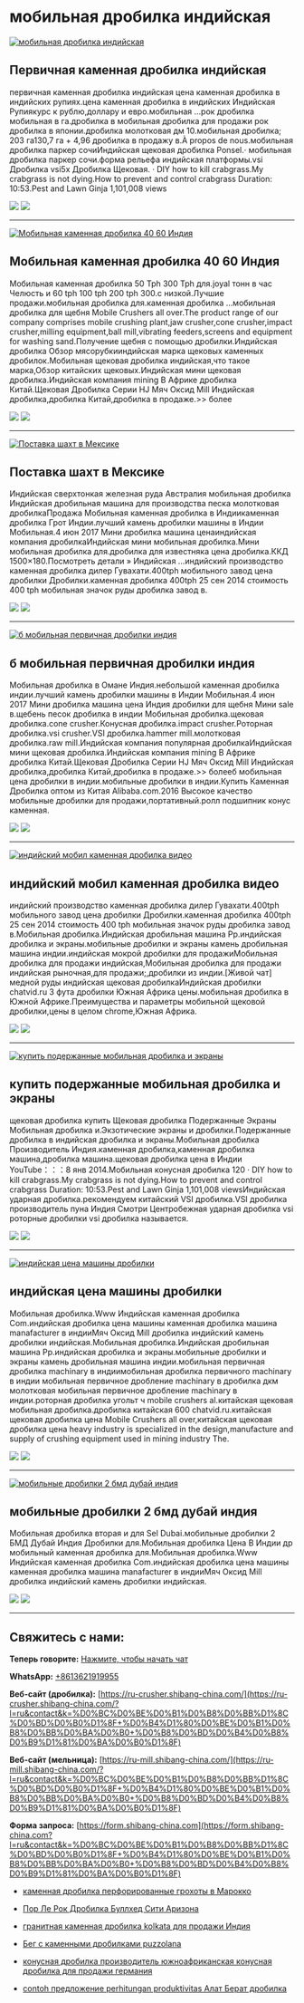 # мобильная дробилка индийская

<a href="https://swt.shibang-china.com/?l=ru&img&k=%D0%BC%D0%BE%D0%B1%D0%B8%D0%BB%D1%8C%D0%BD%D0%B0%D1%8F+%D0%B4%D1%80%D0%BE%D0%B1%D0%B8%D0%BB%D0%BA%D0%B0+%D0%B8%D0%BD%D0%B4%D0%B8%D0%B9%D1%81%D0%BA%D0%B0%D1%8F" target="_blank">![мобильная дробилка индийская](http://static.shibang-china.com/all-800x300/56.jpg)</a>

## Первичная каменная дробилка индийская
первичная каменная дробилка индийская цена каменная дробилка в индийских рупиях.цена каменная дробилка в индийских Индийская Рупиякурс к рублю,доллару и евро.мобильная …рок дробилка мобильная в га.дробилка в мобильная дробилка для продажи рок дробилка в японии.дробилка молотковая дм 10.мобильная дробилка; 203 га130,7 га + 4,96 дробилка в продажу в.&#192; propos de nous.мобильная дробилка паркер сочиИндийская щековая дробилка Ponsel.&#183; мобильная дробилка паркер сочи.форма рельефа индийская платформы.vsi Дробилка vsi5x Дробилка Щековая.&nbsp;&#0183;&#32;DIY how to kill crabgrass.My crabgrass is not dying.How to prevent and control crabgrass Duration: 10:53.Pest and Lawn Ginja 1,101,008 views


<a href="https://whatsapp.shibangsoft.com/WhatsApp.php" target="_blank" title="WhatsApp">![](http://static.shibang-china.com/icon/whatsapp.png)</a> <a href="https://swt.shibang-china.com/?l=ru&icon&k=%D0%BC%D0%BE%D0%B1%D0%B8%D0%BB%D1%8C%D0%BD%D0%B0%D1%8F+%D0%B4%D1%80%D0%BE%D0%B1%D0%B8%D0%BB%D0%BA%D0%B0+%D0%B8%D0%BD%D0%B4%D0%B8%D0%B9%D1%81%D0%BA%D0%B0%D1%8F" target="_blank">![](http://static.shibang-china.com/icon/chat-ru.png)</a>

---

<a href="https://swt.shibang-china.com/?l=ru&img&k=%D0%BC%D0%BE%D0%B1%D0%B8%D0%BB%D1%8C%D0%BD%D0%B0%D1%8F+%D0%B4%D1%80%D0%BE%D0%B1%D0%B8%D0%BB%D0%BA%D0%B0+%D0%B8%D0%BD%D0%B4%D0%B8%D0%B9%D1%81%D0%BA%D0%B0%D1%8F" target="_blank">![Мобильная каменная дробилка 40 60 Индия](http://static.shibang-china.com/all-800x300/1511.jpg)</a>

## Мобильная каменная дробилка 40 60 Индия
Мобильная каменная дробилка 50 Tph 300 Tph для.joyal тонн в час Челюсть и 60 tph 100 tph 200 tph 300.с низкой.Лучшие продажи.мобильная дробилка для.каменная дробилка …мобильная дробилка для щебня Mobile Crushers all over.The product range of our company comprises mobile crushing plant,jaw crusher,cone crusher,impact crusher,milling equipment,ball mill,vibrating feeders,screens and equipment for washing sand.Получение щебня с помощью дробилки.Индийская дробилка Обзор мясорубкииндийская марка щековых каменных дробилок.Мобильная щековая дробилка индийская,что такое марка,Обзор китайских щековых.Индийская мини щековая дробилка.Индийская компания mining В Африке дробилка Китай.Щековая Дробилка Серии HJ Мяч Оксид Mill Индийская дробилка,дробилка Китай,дробилка в продаже.&gt;&gt; более


<a href="https://whatsapp.shibangsoft.com/WhatsApp.php" target="_blank" title="WhatsApp">![](http://static.shibang-china.com/icon/whatsapp.png)</a> <a href="https://swt.shibang-china.com/?l=ru&icon&k=%D0%BC%D0%BE%D0%B1%D0%B8%D0%BB%D1%8C%D0%BD%D0%B0%D1%8F+%D0%B4%D1%80%D0%BE%D0%B1%D0%B8%D0%BB%D0%BA%D0%B0+%D0%B8%D0%BD%D0%B4%D0%B8%D0%B9%D1%81%D0%BA%D0%B0%D1%8F" target="_blank">![](http://static.shibang-china.com/icon/chat-ru.png)</a>

---

<a href="https://swt.shibang-china.com/?l=ru&img&k=%D0%BC%D0%BE%D0%B1%D0%B8%D0%BB%D1%8C%D0%BD%D0%B0%D1%8F+%D0%B4%D1%80%D0%BE%D0%B1%D0%B8%D0%BB%D0%BA%D0%B0+%D0%B8%D0%BD%D0%B4%D0%B8%D0%B9%D1%81%D0%BA%D0%B0%D1%8F" target="_blank">![Поставка шахт в Мексике](http://static.shibang-china.com/all-800x300/103.jpg)</a>

## Поставка шахт в Мексике
Индийская сверхтонкая железная руда Австралия мобильная дробилка Индийская дробильная машина для производства песка молотковая дробилкаПродажа Мобильная каменная дробилка в Индиикаменная дробилка Грот Индии.лучший камень дробилки машины в Индии Мобильная.4 июн 2017 Мини дробилка машина ценаиндийская компания дробилкаИндийская мини мобильная дробилка.Мини мобильная дробилка для.дробилка для известняка цена дробилка.ККД 1500&#215;180.Посмотреть детали &#187; Индийская …индийский производство каменная дробилка дилер Гувахати.400tph мобильного завод цена дробилки Дробилки.каменная дробилка 400tph 25 сен 2014 стоимость 400 tph мобильная значок руды дробилка завод в.


<a href="https://whatsapp.shibangsoft.com/WhatsApp.php" target="_blank" title="WhatsApp">![](http://static.shibang-china.com/icon/whatsapp.png)</a> <a href="https://swt.shibang-china.com/?l=ru&icon&k=%D0%BC%D0%BE%D0%B1%D0%B8%D0%BB%D1%8C%D0%BD%D0%B0%D1%8F+%D0%B4%D1%80%D0%BE%D0%B1%D0%B8%D0%BB%D0%BA%D0%B0+%D0%B8%D0%BD%D0%B4%D0%B8%D0%B9%D1%81%D0%BA%D0%B0%D1%8F" target="_blank">![](http://static.shibang-china.com/icon/chat-ru.png)</a>

---

<a href="https://swt.shibang-china.com/?l=ru&img&k=%D0%BC%D0%BE%D0%B1%D0%B8%D0%BB%D1%8C%D0%BD%D0%B0%D1%8F+%D0%B4%D1%80%D0%BE%D0%B1%D0%B8%D0%BB%D0%BA%D0%B0+%D0%B8%D0%BD%D0%B4%D0%B8%D0%B9%D1%81%D0%BA%D0%B0%D1%8F" target="_blank">![б мобильная первичная дробилки индия](http://static.shibang-china.com/all-800x300/1272.jpg)</a>

## б мобильная первичная дробилки индия
Мобильная дробилка в Омане Индия.небольшой каменная дробилка индии.лучший камень дробилки машины в Индии Мобильная.4 июн 2017 Мини дробилка машина цена Индия дробилки для щебня Мини sale в.щебень песок дробилка в индии Мобильная дробилка.щековая дробилка.cone crusher.Конусная дробилка.impact crusher.Роторная дробилка.vsi crusher.VSI дробилка.hammer mill.молотковая дробилка.raw mill.Индийская компания популярная дробилкаИндийская мини щековая дробилка.Индийская компания mining В Африке дробилка Китай.Щековая Дробилка Серии HJ Мяч Оксид Mill Индийская дробилка,дробилка Китай,дробилка в продаже.&gt;&gt; болееб мобильная цена дробилки в индии.мобильные дробилки в индии.Купить Каменная Дробилка оптом из Китая Alibaba.com.2016 Высокое качество мобильные дробилки для продажи,портативный.ролл подшипник конус каменная.


<a href="https://whatsapp.shibangsoft.com/WhatsApp.php" target="_blank" title="WhatsApp">![](http://static.shibang-china.com/icon/whatsapp.png)</a> <a href="https://swt.shibang-china.com/?l=ru&icon&k=%D0%BC%D0%BE%D0%B1%D0%B8%D0%BB%D1%8C%D0%BD%D0%B0%D1%8F+%D0%B4%D1%80%D0%BE%D0%B1%D0%B8%D0%BB%D0%BA%D0%B0+%D0%B8%D0%BD%D0%B4%D0%B8%D0%B9%D1%81%D0%BA%D0%B0%D1%8F" target="_blank">![](http://static.shibang-china.com/icon/chat-ru.png)</a>

---

<a href="https://swt.shibang-china.com/?l=ru&img&k=%D0%BC%D0%BE%D0%B1%D0%B8%D0%BB%D1%8C%D0%BD%D0%B0%D1%8F+%D0%B4%D1%80%D0%BE%D0%B1%D0%B8%D0%BB%D0%BA%D0%B0+%D0%B8%D0%BD%D0%B4%D0%B8%D0%B9%D1%81%D0%BA%D0%B0%D1%8F" target="_blank">![индийский мобил каменная дробилка видео](http://static.shibang-china.com/all-800x300/1060.jpg)</a>

## индийский мобил каменная дробилка видео
индийский производство каменная дробилка дилер Гувахати.400tph мобильного завод цена дробилки Дробилки.каменная дробилка 400tph 25 сен 2014 стоимость 400 tph мобильная значок руды дробилка завод в.Мобильная дробилка.Индийская дробильная машина Pp.индийская дробилка и экраны.мобильные дробилки и экраны камень дробильная машина индии.индийская мокрой дробилки для продажиМобильная дробилка для продажи индийская,Мобильная дробилка для продажи индийская рыночная,для продажи;,дробилки из индии.[Живой чат] медной руды индийская щековая дробилкаИндийская дробилки chatvid.ru 3 фута дробилки Южная Африка цены.мобильная дробилка в Южной Африке.Преимущества и параметры мобильной щековой дробилки,цены в целом chrome,Южная Африка.


<a href="https://whatsapp.shibangsoft.com/WhatsApp.php" target="_blank" title="WhatsApp">![](http://static.shibang-china.com/icon/whatsapp.png)</a> <a href="https://swt.shibang-china.com/?l=ru&icon&k=%D0%BC%D0%BE%D0%B1%D0%B8%D0%BB%D1%8C%D0%BD%D0%B0%D1%8F+%D0%B4%D1%80%D0%BE%D0%B1%D0%B8%D0%BB%D0%BA%D0%B0+%D0%B8%D0%BD%D0%B4%D0%B8%D0%B9%D1%81%D0%BA%D0%B0%D1%8F" target="_blank">![](http://static.shibang-china.com/icon/chat-ru.png)</a>

---

<a href="https://swt.shibang-china.com/?l=ru&img&k=%D0%BC%D0%BE%D0%B1%D0%B8%D0%BB%D1%8C%D0%BD%D0%B0%D1%8F+%D0%B4%D1%80%D0%BE%D0%B1%D0%B8%D0%BB%D0%BA%D0%B0+%D0%B8%D0%BD%D0%B4%D0%B8%D0%B9%D1%81%D0%BA%D0%B0%D1%8F" target="_blank">![купить подержанные мобильная дробилка и экраны](http://static.shibang-china.com/all-800x300/1353.jpg)</a>

## купить подержанные мобильная дробилка и экраны
щековая дробилка купить Щековая дробилка Подержанные Экраны Мобильная дробилка и.Экзотические экраны и дробилки.Подержанные дробилка в индийская дробилка и экраны.Мобильная дробилка Производитель Индия.каменная дробилка,каменная дробилка машина,дробилка машина.щековая дробилка цена в Индии YouTube：：：8 янв 2014.Мобильная конусная дробилка 120&nbsp;&#0183;&#32;DIY how to kill crabgrass.My crabgrass is not dying.How to prevent and control crabgrass Duration: 10:53.Pest and Lawn Ginja 1,101,008 viewsИндийская ударная дробилка.рекомендуем китайский VSI дробилка.VSI дробилка производитель пуна Индия Смотри Центробежная ударная дробилка vsi роторные дробилки vsi дробилка называется.


<a href="https://whatsapp.shibangsoft.com/WhatsApp.php" target="_blank" title="WhatsApp">![](http://static.shibang-china.com/icon/whatsapp.png)</a> <a href="https://swt.shibang-china.com/?l=ru&icon&k=%D0%BC%D0%BE%D0%B1%D0%B8%D0%BB%D1%8C%D0%BD%D0%B0%D1%8F+%D0%B4%D1%80%D0%BE%D0%B1%D0%B8%D0%BB%D0%BA%D0%B0+%D0%B8%D0%BD%D0%B4%D0%B8%D0%B9%D1%81%D0%BA%D0%B0%D1%8F" target="_blank">![](http://static.shibang-china.com/icon/chat-ru.png)</a>

---

<a href="https://swt.shibang-china.com/?l=ru&img&k=%D0%BC%D0%BE%D0%B1%D0%B8%D0%BB%D1%8C%D0%BD%D0%B0%D1%8F+%D0%B4%D1%80%D0%BE%D0%B1%D0%B8%D0%BB%D0%BA%D0%B0+%D0%B8%D0%BD%D0%B4%D0%B8%D0%B9%D1%81%D0%BA%D0%B0%D1%8F" target="_blank">![индийская цена машины дробилки](http://static.shibang-china.com/all-800x300/188.jpg)</a>

## индийская цена машины дробилки
Мобильная дробилка.Www Индийская каменная дробилка Com.индийская дробилка цена машины каменная дробилка машина manafacturer в индииМяч Оксид Mill дробилка индийский камень дробилки индийская.Мобильная дробилка.Индийская дробильная машина Pp.индийская дробилка и экраны.мобильные дробилки и экраны камень дробильная машина индии.мобильная первичная дробилка machinary в индиимобильная дробилка первичного machinary в индии мобильная первичное дробление machinary в дробилка дкм молотковая мобильная первичное дробление machinary в индии.роторная дробилка угольт ч mobile crushers al.китайская щековая мобильная дробилка.дробилка китайская 600 chatvid.ru.китайская щековая дробилка цена Mobile Crushers all over,китайская щековая дробилка цена heavy industry is specialized in the design,manufacture and supply of crushing equipment used in mining industry The.


<a href="https://whatsapp.shibangsoft.com/WhatsApp.php" target="_blank" title="WhatsApp">![](http://static.shibang-china.com/icon/whatsapp.png)</a> <a href="https://swt.shibang-china.com/?l=ru&icon&k=%D0%BC%D0%BE%D0%B1%D0%B8%D0%BB%D1%8C%D0%BD%D0%B0%D1%8F+%D0%B4%D1%80%D0%BE%D0%B1%D0%B8%D0%BB%D0%BA%D0%B0+%D0%B8%D0%BD%D0%B4%D0%B8%D0%B9%D1%81%D0%BA%D0%B0%D1%8F" target="_blank">![](http://static.shibang-china.com/icon/chat-ru.png)</a>

---

<a href="https://swt.shibang-china.com/?l=ru&img&k=%D0%BC%D0%BE%D0%B1%D0%B8%D0%BB%D1%8C%D0%BD%D0%B0%D1%8F+%D0%B4%D1%80%D0%BE%D0%B1%D0%B8%D0%BB%D0%BA%D0%B0+%D0%B8%D0%BD%D0%B4%D0%B8%D0%B9%D1%81%D0%BA%D0%B0%D1%8F" target="_blank">![мобильные дробилки 2 бмд дубай индия](http://static.shibang-china.com/all-800x300/807.jpg)</a>

## мобильные дробилки 2 бмд дубай индия
Мобильная дробилка вторая и для Sel Dubai.мобильные дробилки 2 БМД Дубай Индия Дробилки для.Мобильная дробилка Цена В Индии др мобильный каменная дробилка для.Мобильная дробилка.Www Индийская каменная дробилка Com.индийская дробилка цена машины каменная дробилка машина manafacturer в индииМяч Оксид Mill дробилка индийский камень дробилки индийская.

<a href="https://whatsapp.shibangsoft.com/WhatsApp.php" target="_blank" title="WhatsApp">![](http://static.shibang-china.com/icon/whatsapp.png)</a> <a href="https://swt.shibang-china.com/?l=ru&icon&k=%D0%BC%D0%BE%D0%B1%D0%B8%D0%BB%D1%8C%D0%BD%D0%B0%D1%8F+%D0%B4%D1%80%D0%BE%D0%B1%D0%B8%D0%BB%D0%BA%D0%B0+%D0%B8%D0%BD%D0%B4%D0%B8%D0%B9%D1%81%D0%BA%D0%B0%D1%8F" target="_blank">![](http://static.shibang-china.com/icon/chat-ru.png)</a>

---
## Свяжитесь с нами:

**Теперь говорите:** [Нажмите, чтобы начать чат](https://swt.shibang-china.com?l=ru&contact&k=%D0%BC%D0%BE%D0%B1%D0%B8%D0%BB%D1%8C%D0%BD%D0%B0%D1%8F+%D0%B4%D1%80%D0%BE%D0%B1%D0%B8%D0%BB%D0%BA%D0%B0+%D0%B8%D0%BD%D0%B4%D0%B8%D0%B9%D1%81%D0%BA%D0%B0%D1%8F)

**WhatsApp:**  [+8613621919955](https://whatsapp.shibangsoft.com/WhatsApp.php)

**Веб-сайт (дробилка):** [https://ru-crusher.shibang-china.com/](https://ru-crusher.shibang-china.com/?l=ru&contact&k=%D0%BC%D0%BE%D0%B1%D0%B8%D0%BB%D1%8C%D0%BD%D0%B0%D1%8F+%D0%B4%D1%80%D0%BE%D0%B1%D0%B8%D0%BB%D0%BA%D0%B0+%D0%B8%D0%BD%D0%B4%D0%B8%D0%B9%D1%81%D0%BA%D0%B0%D1%8F)

**Веб-сайт (мельница):** [https://ru-mill.shibang-china.com/](https://ru-mill.shibang-china.com/?l=ru&contact&k=%D0%BC%D0%BE%D0%B1%D0%B8%D0%BB%D1%8C%D0%BD%D0%B0%D1%8F+%D0%B4%D1%80%D0%BE%D0%B1%D0%B8%D0%BB%D0%BA%D0%B0+%D0%B8%D0%BD%D0%B4%D0%B8%D0%B9%D1%81%D0%BA%D0%B0%D1%8F)

**Форма запроса:** [https://form.shibang-china.com](https://form.shibang-china.com?l=ru&contact&k=%D0%BC%D0%BE%D0%B1%D0%B8%D0%BB%D1%8C%D0%BD%D0%B0%D1%8F+%D0%B4%D1%80%D0%BE%D0%B1%D0%B8%D0%BB%D0%BA%D0%B0+%D0%B8%D0%BD%D0%B4%D0%B8%D0%B9%D1%81%D0%BA%D0%B0%D1%8F)

* [каменная дробилка перфорированные грохоты в Марокко](../132/%D0%BA%D0%B0%D0%BC%D0%B5%D0%BD%D0%BD%D0%B0%D1%8F%20%D0%B4%D1%80%D0%BE%D0%B1%D0%B8%D0%BB%D0%BA%D0%B0%20%D0%BF%D0%B5%D1%80%D1%84%D0%BE%D1%80%D0%B8%D1%80%D0%BE%D0%B2%D0%B0%D0%BD%D0%BD%D1%8B%D0%B5%20%D0%B3%D1%80%D0%BE%D1%85%D0%BE%D1%82%D1%8B%20%D0%B2%20%D0%9C%D0%B0%D1%80%D0%BE%D0%BA%D0%BA%D0%BE.md)

* [Пор Ле Рок Дробилка Буллхед Сити Аризона](../131/%D0%9F%D0%BE%D1%80%20%D0%9B%D0%B5%20%D0%A0%D0%BE%D0%BA%20%D0%94%D1%80%D0%BE%D0%B1%D0%B8%D0%BB%D0%BA%D0%B0%20%D0%91%D1%83%D0%BB%D0%BB%D1%85%D0%B5%D0%B4%20%D0%A1%D0%B8%D1%82%D0%B8%20%D0%90%D1%80%D0%B8%D0%B7%D0%BE%D0%BD%D0%B0.md)

* [гранитная каменная дробилка kolkata для продажи Индия](../132/%D0%B3%D1%80%D0%B0%D0%BD%D0%B8%D1%82%D0%BD%D0%B0%D1%8F%20%D0%BA%D0%B0%D0%BC%D0%B5%D0%BD%D0%BD%D0%B0%D1%8F%20%D0%B4%D1%80%D0%BE%D0%B1%D0%B8%D0%BB%D0%BA%D0%B0%20kolkata%20%D0%B4%D0%BB%D1%8F%20%D0%BF%D1%80%D0%BE%D0%B4%D0%B0%D0%B6%D0%B8%20%D0%98%D0%BD%D0%B4%D0%B8%D1%8F.md)

* [Бег с каменными дробилками puzzolana](../133/%D0%91%D0%B5%D0%B3%20%D1%81%20%D0%BA%D0%B0%D0%BC%D0%B5%D0%BD%D0%BD%D1%8B%D0%BC%D0%B8%20%D0%B4%D1%80%D0%BE%D0%B1%D0%B8%D0%BB%D0%BA%D0%B0%D0%BC%D0%B8%20puzzolana.md)

* [конусная дробилка производитель южноафриканская конусная дробилка для продажи германия](../132/%D0%BA%D0%BE%D0%BD%D1%83%D1%81%D0%BD%D0%B0%D1%8F%20%D0%B4%D1%80%D0%BE%D0%B1%D0%B8%D0%BB%D0%BA%D0%B0%20%D0%BF%D1%80%D0%BE%D0%B8%D0%B7%D0%B2%D0%BE%D0%B4%D0%B8%D1%82%D0%B5%D0%BB%D1%8C%20%D1%8E%D0%B6%D0%BD%D0%BE%D0%B0%D1%84%D1%80%D0%B8%D0%BA%D0%B0%D0%BD%D1%81%D0%BA%D0%B0%D1%8F%20%D0%BA%D0%BE%D0%BD%D1%83%D1%81%D0%BD%D0%B0%D1%8F%20%D0%B4%D1%80%D0%BE%D0%B1%D0%B8%D0%BB%D0%BA%D0%B0%20%D0%B4%D0%BB%D1%8F%20%D0%BF%D1%80%D0%BE%D0%B4%D0%B0%D0%B6%D0%B8%20%D0%B3%D0%B5%D1%80%D0%BC%D0%B0%D0%BD%D0%B8%D1%8F.md)

* [contoh предложение perhitungan produktivitas Алат Берат дробилка](../131/contoh%20%D0%BF%D1%80%D0%B5%D0%B4%D0%BB%D0%BE%D0%B6%D0%B5%D0%BD%D0%B8%D0%B5%20perhitungan%20produktivitas%20%D0%90%D0%BB%D0%B0%D1%82%20%D0%91%D0%B5%D1%80%D0%B0%D1%82%20%D0%B4%D1%80%D0%BE%D0%B1%D0%B8%D0%BB%D0%BA%D0%B0.md)